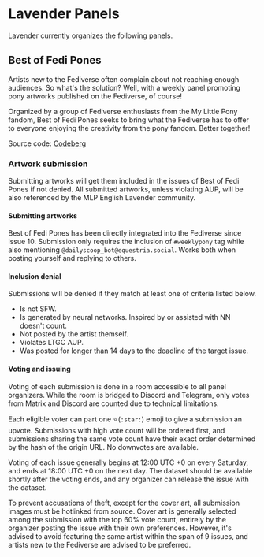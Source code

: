 # Lavender Panels
Lavender currently organizes the following panels.

## Best of Fedi Pones
Artists new to the Fediverse often complain about not reaching enough audiences. So what's the solution? Well, with a weekly panel promoting pony artworks published on the Fediverse, of course!

Organized by a group of Fediverse enthusiasts from the My Little Pony fandom, Best of Fedi Pones seeks to bring what the Fediverse has to offer to everyone enjoying the creativity from the pony fandom. Better together!

Source code: [Codeberg](https://codeberg.org/ltgc/daily-scoop)

### Artwork submission
Submitting artworks will get them included in the issues of Best of Fedi Pones if not denied. All submitted artworks, unless violating AUP, will be also referenced by the MLP English Lavender community.

#### Submitting artworks
Best of Fedi Pones has been directly integrated into the Fediverse since issue 10. Submission only requires the inclusion of `#weeklypony` tag while also mentioning `@dailyscoop_bot@equestria.social`. Works both when posting yourself and replying to others.

#### Inclusion denial
Submissions will be denied if they match at least one of criteria listed below.

* Is not SFW.
* Is generated by neural networks. Inspired by or assisted with NN doesn't count.
* Not posted by the artist themself.
* Violates LTGC AUP.
* Was posted for longer than 14 days to the deadline of the target issue.

#### Voting and issuing
Voting of each submission is done in a room accessible to all panel organizers. While the room is bridged to Discord and Telegram, only votes from Matrix and Discord are counted due to technical limitations.

Each eligible voter can part one ⭐️(`:star:`) emoji to give a submission an upvote. Submissions with high vote count will be ordered first, and submissions sharing the same vote count have their exact order determined by the hash of the origin URL. No downvotes are available.

Voting of each issue generally begins at 12:00 UTC +0 on every Saturday, and ends at 18:00 UTC +0 on the next day. The dataset should be available shortly after the voting ends, and any organizer can release the issue with the dataset.

To prevent accusations of theft, except for the cover art, all submission images must be hotlinked from source. Cover art is generally selected among the submission with the top 60% vote count, entirely by the organizer posting the issue with their own preferences. However, it's advised to avoid featuring the same artist within the span of 9 issues, and artists new to the Fediverse are advised to be preferred.